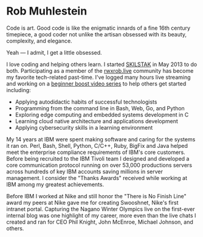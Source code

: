 # Rob Muhlestein

Code is art. Good code is like the enigmatic innards of a fine 16th
century timepiece, a good coder not unlike the artisan obsessed with its
beauty, complexity, and elegance.

Yeah — I admit, I get a little obsessed.

I love coding and helping others learn. I started
[SKILSTAK](https://skilstak.io) in May 2013 to do both. Participating as
a member of the [rwxrob.live](https://rwxrob.live) community has become
my favorite tech-related past-time. I've logged many hours live
streaming and working on a [beginner boost video
series](https://youtube.com/rwxrob) to help others get started
including:

* Applying autodidactic habits of successful technologists
* Programming from the command line in Bash, Web, Go, and Python
* Exploring edge computing and embedded systems development in C
* Learning cloud native architecture and applications development
* Applying cybersecurity skills in a learning environment

My 14 years at IBM were spent making software and caring for the systems
it ran on. Perl, Bash, Shell, Python, C/C++, Ruby, BigFix and Java
helped meet the enterprise compliance requirements of IBM's core
customers. Before being recruited to the IBM Tivoli team I designed and
developed a core communication protocol running on over 53,000
productions servers across hundreds of key IBM accounts saving 
millions in server management. I consider the "Thanks Awards" received
while working at IBM among my greatest achievements.

Before IBM I worked at Nike and still honor the "There is No Finish
Line" award my peers at Nike gave me for creating Swooshnet, Nike's
first intranet portal. Capturing the Nagano Winter Olympics live on the
first-ever internal blog was one highlight of my career, more even than
the live chats I created and ran for CEO Phil Knight, John McEnroe,
Michael Johnson, and others.
